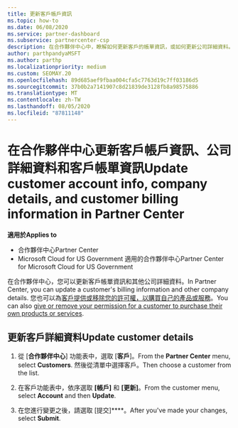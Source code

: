 ```yaml
---
title: 更新客戶帳戶資訊
ms.topic: how-to
ms.date: 06/08/2020
ms.service: partner-dashboard
ms.subservice: partnercenter-csp
description: 在合作夥伴中心中，瞭解如何更新客戶的帳單資訊，或如何更新公司詳細資料。
author: parthpandyaMSFT
ms.author: parthp
ms.localizationpriority: medium
ms.custom: SEOMAY.20
ms.openlocfilehash: 89d685aef9fbaa004cfa5c7763d19c7ff03186d5
ms.sourcegitcommit: 37b0b2a7141907c8d21839de3128fb8a98575886
ms.translationtype: MT
ms.contentlocale: zh-TW
ms.lasthandoff: 08/05/2020
ms.locfileid: "87811148"
---
```

# <a name="update-customer-account-info-company-details-and-customer-billing-information-in-partner-center"></a><span data-ttu-id="c2233-103">在合作夥伴中心更新客戶帳戶資訊、公司詳細資料和客戶帳單資訊</span><span class="sxs-lookup"><span data-stu-id="c2233-103">Update customer account info, company details, and customer billing information in Partner Center</span></span>

<span data-ttu-id="c2233-104">**適用於**</span><span class="sxs-lookup"><span data-stu-id="c2233-104">**Applies to**</span></span>

- <span data-ttu-id="c2233-105">合作夥伴中心</span><span class="sxs-lookup"><span data-stu-id="c2233-105">Partner Center</span></span>
- <span data-ttu-id="c2233-106">Microsoft Cloud for US Government 適用的合作夥伴中心</span><span class="sxs-lookup"><span data-stu-id="c2233-106">Partner Center for Microsoft Cloud for US Government</span></span>

<span data-ttu-id="c2233-107">在合作夥伴中心，您可以更新客戶帳單資訊和其他公司詳細資料。</span><span class="sxs-lookup"><span data-stu-id="c2233-107">In Partner Center, you can update a customer's billing information and other company details.</span></span> <span data-ttu-id="c2233-108">您也可以為[客戶提供或移除您的許可權，以購買自己的產品或服務](give-customers-permission.md)。</span><span class="sxs-lookup"><span data-stu-id="c2233-108">You can also [give or remove your permission for a customer to purchase their own products or services](give-customers-permission.md).</span></span>

## <a name="update-customer-details"></a><span data-ttu-id="c2233-109">更新客戶詳細資料</span><span class="sxs-lookup"><span data-stu-id="c2233-109">Update customer details</span></span>

1. <span data-ttu-id="c2233-110">從 [**合作夥伴中心**] 功能表中，選取 [**客戶**]。</span><span class="sxs-lookup"><span data-stu-id="c2233-110">From the **Partner Center** menu, select **Customers**.</span></span> <span data-ttu-id="c2233-111">然後從清單中選擇客戶。</span><span class="sxs-lookup"><span data-stu-id="c2233-111">Then choose a customer from the list.</span></span>

2. <span data-ttu-id="c2233-112">在客戶功能表中，依序選取 **\[帳戶\]** 和 **\[更新\]**。</span><span class="sxs-lookup"><span data-stu-id="c2233-112">From the customer menu, select **Account** and then **Update**.</span></span>

3. <span data-ttu-id="c2233-113">在您進行變更之後，請選取 [提交]\*\*\*\*。</span><span class="sxs-lookup"><span data-stu-id="c2233-113">After you've made your changes, select **Submit**.</span></span>